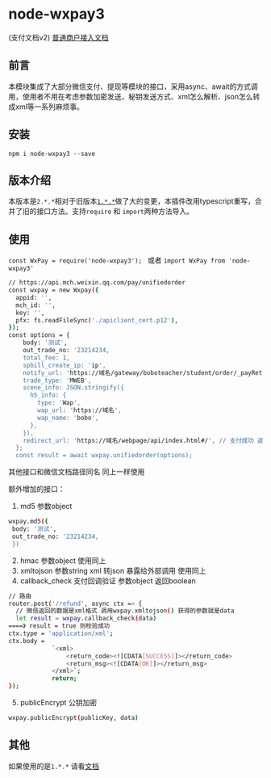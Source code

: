 
# node-wxpay3
(支付文档v2)
[普通商户接入文档](https://pay.weixin.qq.com/wiki/doc/api/index.html)

## 前言
本模块集成了大部分微信支付、提现等模块的接口，采用async、await的方式调用，使用者不用在考虑参数加密发送，秘钥发送方式、xml怎么解析、json怎么转成xml等一系列麻烦事。 
## 安装 
`npm i node-wxpay3 --save`

## 版本介绍
本版本是`2.*.*`相对于旧版本[`1.*.*`](https://github.com/klover2/node-wxpay/blob/master/README.md)做了大的变更，本插件改用typescript重写，合并了旧的接口方法。支持`require` 和 `import`两种方法导入。

## 使用
`const WxPay = require('node-wxpay3'); ` 或者 `import WxPay from 'node-wxpay3'`
```bash
// https://api.mch.weixin.qq.com/pay/unifiedorder
const wxpay = new Wxpay({
  appid: '',
  mch_id: '',
  key: '',
  pfx: fs.readFileSync('./apiclient_cert.p12'),
});
const options = {
    body: '测试',
    out_trade_no: '23214234, 
    total_fee: 1,
    spbill_create_ip: 'ip',
    notify_url: 'https://域名/gateway/boboteacher/student/order/_payReturnss', //自己的接口
    trade_type: 'MWEB',
    scene_info: JSON.stringify({
      h5_info: {
        type: 'Wap',
        wap_url: 'https://域名',
        wap_name: 'bobo',
      },
    }),
    redirect_url: 'https://域名/webpage/api/index.html#/', // 支付成功 返回页面 h5支付需要
  };
  const result = await wxpay.unifiedorder(options);
```
其他接口和微信文档路径同名 同上一样使用

额外增加的接口：
1. md5 参数object
```bash
wxpay.md5({
 body: '测试',
 out_trade_no: '23214234, 
 })
```
2. hmac 参数object 使用同上
3. xmltojson 参数string xml 转json 暴露给外部调用 使用同上
4. callback_check 支付回调验证 参数object 返回boolean
```bash
// 路由
router.post('/refund', async ctx => {
  // 微信返回的数据是xml格式 调用wxpay.xmltojson() 获得的参数就是data
  let result = wxpay.callback_check(data)
====》 result = true 则校验成功
ctx.type = 'application/xml';
ctx.body =
            `<xml>
                <return_code><![CDATA[SUCCESS]]></return_code>
                <return_msg><![CDATA[OK]]></return_msg>
            </xml>`;
            return;
});
```
5. publicEncrypt 公钥加密
```bash
wxpay.publicEncrypt(publicKey, data)
```

## 其他
如果使用的是`1.*.*` 请看[文档](https://github.com/klover2/node-wxpay/blob/master/README.md)